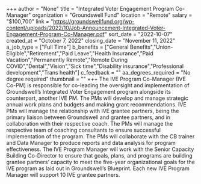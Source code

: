 +++
author = "None"
title = "Integrated Voter Engagement Program Co-Manager"
organization = "Groundswell Fund"
location = "Remote"
salary = "$100,700"
link = "https://groundswellfund.org/wp-content/uploads/2022/10/Job-Announcement-Integrated-Voter-Engagement-Program-Co-Manager.pdf"
sort_date = "2022-10-07"
created_at = "October 7, 2022"
closing_date = "November 11, 2022"
a_job_type = ["Full Time"]
b_benefits = ["General Benefits","Union-Eligible","Retirement","Paid Leave","Health Insurance","Paid Vacation","Permanently Remote","Remote During COVID","Dental","Vision","Sick time","Disability insurance","Professional development","Trans health"]
c_feedback = ""
aa_degrees_required = "No degree required"
thumbnail = ""
+++
The IVE Program Co-Manager (IVE Co-PM) is responsible for co-leading the
oversight and implementation of Groundswell’s Integrated Voter Engagement program alongside its counterpart, another IVE PM. The PMs will develop and manage strategic annual work plans and budgets and making grant recommendations. IVE PMs will manage the relationship with IVE grantee partners, being the primary liaison between Groundswell and grantee partners, and in collaboration with their respective coach. The PMs will manage the
respective team of coaching consultants to ensure successful implementation of the program. The PMs will collaborate with the CB trainer and Data Manager to produce reports and data analysis for program effectiveness. The IVE Program Manager will work with the Senior Capacity Building Co-Director to ensure that goals, plans, and programs are building grantee partners’ capacity to meet the five-year organizational goals for the IVE program as laid out in Groundswell’s Blueprint. Each new IVE Program Manager will support 10 IVE grantee partners.
